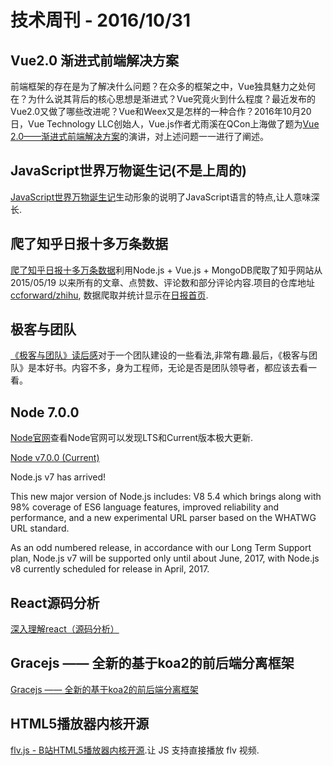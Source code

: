 ﻿# 技术周刊 - 2016/10/31

## Vue2.0 渐进式前端解决方案

前端框架的存在是为了解决什么问题？在众多的框架之中，Vue独具魅力之处何在？为什么说其背后的核心思想是渐进式？Vue究竟火到什么程度？最近发布的Vue2.0又做了哪些改进呢？Vue和Weex又是怎样的一种合作？2016年10月20日，Vue Technology LLC创始人，Vue.js作者尤雨溪在QCon上海做了题为[Vue 2.0——渐进式前端解决方案](http://www.tuicool.com/articles/6nEjAjb)的演讲，对上述问题一一进行了阐述。


## JavaScript世界万物诞生记(不是上周的)

[JavaScript世界万物诞生记](https://zhuanlan.zhihu.com/p/22989691)生动形象的说明了JavaScript语言的特点,让人意味深长.


## 爬了知乎日报十多万条数据

[爬了知乎日报十多万条数据](https://github.com/ccforward/cc/issues/45)利用Node.js + Vue.js + MongoDB爬取了知乎网站从2015/05/19 以来所有的文章、点赞数、评论数和部分评论内容.项目的仓库地址[ccforward/zhihu](https://github.com/ccforward/zhihu), 数据爬取并统计显示在[日报首页](https://github.com/ccforward/cc/issues/45).


## 极客与团队

[《极客与团队》读后感](https://github.com/ecmadao/Coding-Guide/blob/master/Notes/Projects/%E6%9E%81%E5%AE%A2%E4%B8%8E%E5%9B%A2%E9%98%9F.md)对于一个团队建设的一些看法,非常有趣.最后，《极客与团队》是本好书。内容不多，身为工程师，无论是否是团队领导者，都应该去看一看。


## Node 7.0.0

[Node官网](https://nodejs.org/en/)查看Node官网可以发现LTS和Current版本极大更新.


[Node v7.0.0 (Current)](https://nodejs.org/en/blog/release/v7.0.0/)

Node.js v7 has arrived!

This new major version of Node.js includes: V8 5.4 which brings along with 98% coverage of ES6 language features, improved reliability and performance, and a new experimental URL parser based on the WHATWG URL standard.

As an odd numbered release, in accordance with our Long Term Support plan, Node.js v7 will be supported only until about June, 2017, with Node.js v8 currently scheduled for release in April, 2017.

## React源码分析

[深入理解react（源码分析）](https://github.com/lanjingling0510/blog/issues/1?hmsr=toutiao.io&utm_medium=toutiao.io&utm_source=toutiao.io)


## Gracejs —— 全新的基于koa2的前后端分离框架

[Gracejs —— 全新的基于koa2的前后端分离框架](https://github.com/xiongwilee/koa-grace/tree/v2.x) 


## HTML5播放器内核开源

[flv.js - B站HTML5播放器内核开源](https://github.com/Bilibili/flv.js).让 JS 支持直接播放 flv 视频.
